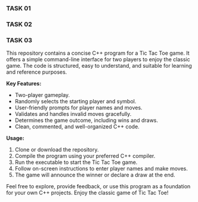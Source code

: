 <h3>TASK 01</h3>
<P></P>

<h3>TASK 02</h3>
<P></P>

<h3>TASK 03</h3>
<P>This repository contains a concise C++ program for a Tic Tac Toe game. It offers a simple command-line interface for two players to enjoy the classic game. The code is structured, easy to understand, and suitable for learning and reference purposes.

**Key Features:**
- Two-player gameplay.
- Randomly selects the starting player and symbol.
- User-friendly prompts for player names and moves.
- Validates and handles invalid moves gracefully.
- Determines the game outcome, including wins and draws.
- Clean, commented, and well-organized C++ code.

**Usage:**
1. Clone or download the repository.
2. Compile the program using your preferred C++ compiler.
3. Run the executable to start the Tic Tac Toe game.
4. Follow on-screen instructions to enter player names and make moves.
5. The game will announce the winner or declare a draw at the end.

Feel free to explore, provide feedback, or use this program as a foundation for your own C++ projects. Enjoy the classic game of Tic Tac Toe!
</P>

